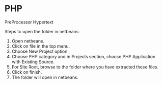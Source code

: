 # PHP
PreProcessor Hypertext



Steps to open the folder in netbeans:

   1. Open netbeans.
   2. Click on file in the top menu.
   3. Choose New Project option.
   4. Choose PHP category and in Projects section, choose PHP Application with Existing Source.
   5. For Site Root, browse to the folder where you have extracted these files.
   6. Click on finish.
   7. The folder will open in netbeans.



